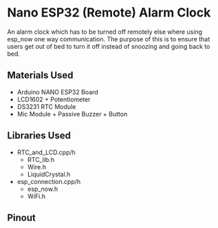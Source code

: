 # Nano ESP32 (Remote) Alarm Clock 
An alarm clock which has to be turned off remotely else where using esp_now one way communication. The purpose of this is to ensure that users get out of bed to turn it off instead of snoozing and going back to bed. 

## Materials Used
- Arduino NANO ESP32 Board
- LCD1602 + Potentiometer
- DS3231 RTC Module
- Mic Module + Passive Buzzer + Button

## Libraries Used
* RTC_and_LCD.cpp/h
  - RTC_lib.h
  - Wire.h
  - LiquidCrystal.h
* esp_connection.cpp/h
  - esp_now.h
  - WiFi.h

## Pinout 
